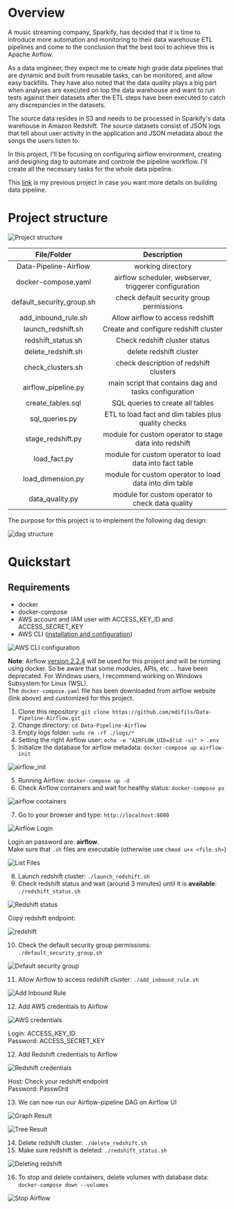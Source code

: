 # Overview

A music streaming company, Sparkify, has decided that it is time to introduce
more automation and monitoring to their data warehouse ETL pipelines and come to
the conclusion that the best tool to achieve this is Apache Airflow.

As a data engineer, they expect me to create high grade data pipelines that are
dynamic and built from reusable tasks, can be monitored, and allow easy backfills.
They have also noted that the data quality plays a big part when analyses are
executed on top the data warehouse and want to run tests against their datasets
after the ETL steps have been executed to catch any discrepancies in the datasets.

The source data resides in S3 and needs to be processed in Sparkify's data
warehouse in Amazon Redshift. The source datasets consist of JSON logs that tell
about user activity in the application and JSON metadata about the songs the
users listen to.

In this project, I'll be focusing on configuring airflow environment, creating
and designing dag to automate and controle the pipeline workflow. I'll create
all the necessary tasks for the whole data pipeline.

This [link](https://github.com/mdifils/Data-Warehouse-Redshift) is my previous
project in case you want more details on building data pipeline.

# Project structure

![Project structure](images/project_structure.png)

|        File/Folder        |                       Description                       |
| :-----------------------: | :-----------------------------------------------------: |
|   Data-Pipeline-Airflow   |                    working directory                    |
|    docker-compose.yaml    |  airflow scheduler, webserver, triggerer configuration  |
| default_security_group.sh |        check default security group permissions         |
|    add_inbound_rule.sh    |            Allow airflow to access redshift             |
|    launch_redshift.sh     |          Create and configure redshift cluster          |
|    redshift_status.sh     |              Check redshift cluster status              |
|    delete_redshift.sh     |                 delete redshift cluster                 |
|     check_clusters.sh     |         check description of redshift clusters          |
|    airflow_pipeline.py    |  main script that contains dag and tasks configuration  |
|     create_tables.sql     |            SQL queries to create all tables             |
|      sql_queries.py       |   ETL to load fact and dim tables plus quality checks   |
|     stage_redshift.py     | module for custom operator to stage data into redshift  |
|       load_fact.py        | module for custom operator to load data into fact table |
|     load_dimension.py     | module for custom operator to load data into dim table  |
|      data_quality.py      |    module for custom operator to check data quality     |

The purpose for this project is to implement the following dag design:

![dag structure](images/dag_structure.png)

# Quickstart

## Requirements

- docker
- docker-compose
- AWS account and IAM user with ACCESS_KEY_ID and ACCESS_SECRET_KEY
- AWS CLI ([installation and configuration](https://docs.aws.amazon.com/cli/latest/userguide/getting-started-install.html))

![AWS CLI configuration](images/aws_config.png)

**Note**: Airflow [version 2.2.4](https://airflow.apache.org/docs/apache-airflow/stable/start/docker.html)
will be used for this project and will be running using docker. So be aware that
some modules, APIs, etc ... have been deprecated. For Windows users, I recommend
working on Windows Subsystem for Linux (WSL).  
The `docker-compose.yaml` file has been downloaded from airflow website
(link above) and customized for this project.

1. Clone this repository: `git clone https://github.com/mdifils/Data-Pipeline-Airflow.git`
2. Change directory: `cd Data-Pipeline-Airflow`
3. Empty logs folder: `sudo rm -rf ./logs/*`
4. Setting the right Airflow user: `echo -e "AIRFLOW_UID=$(id -u)" > .env`
5. Initialize the database for airflow metadata: `docker-compose up airflow-init`

![airflow_init](images/airflow_init.png)

5. Running Airflow: `docker-compose up -d`
6. Check Airflow containers and wait for healthy status: `docker-compose ps`

![airflow containers](images/airflow_containers.png)

7. Go to your browser and type: `http://localhost:8080`

![Airflow Login](images/login.png)

Login an password are: **airflow**.  
Make sure that `.sh` files are executable (otherwise use `chmod u+x <file.sh>`)

![List Files](images/list_files.png)

8. Launch redshift cluster: `./launch_redshift.sh`
9. Check redshift status and wait (around 3 minutes) until it is **available**: `./redshift_status.sh`

![Redshift status](images/redshift_status.png)

Copy redshift endpoint:

![redshift](images/redshift.png)

10. Check the default security group permissions: `./default_security_group.sh`

![Default security group](images/default_sg.png)

11. Allow Airflow to access redshift cluster: `./add_inbound_rule.sh`

![Add Inbound Rule](images/inbound_rule.png)

12. Add AWS credentials to Airflow

![AWS credentials](images/aws_credentials.png)

Login: ACCESS_KEY_ID  
Password: ACCESS_SECRET_KEY

12. Add Redshift credentials to Airflow

![Redshift credentials](images/redshift_credentials.png)

Host: Check your redshift endpoint  
Password: Passw0rd

13. We can now run our Airflow-pipeline DAG on Airflow UI

![Graph Result](images/dag_success_graph.png)

![Tree Result](images/dag_success_tree.png)

14. Delete redshift cluster: `./delete_redshift.sh`
15. Make sure redshift is deleted: `./redshift_status.sh`

![Deleting redshift](images/delete_redshift.png)

16. To stop and delete containers, delete volumes with database data: `docker-compose down --volumes`

![Stop Airflow](images/stop_airflow.png)
